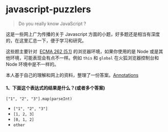 # javascript-puzzlers
> Do you really know JavaScript ?

这是一些网上广为传播的关于 Javascript 方面的小题，好多题还是相当有深度的，在这里汇总一下，便于学习和研究。

这些题主要针对  [ECMA 262 (5.1)](http://www.ecma-international.org/ecma-262/5.1/#sec-15.4.4.19) 的浏览器环境，如果你使用的是 Node 或是其他环境，可能表现会有点不一样。例如 `this` 和 `global` 在火狐浏览器控制台和 Node 环境中是不一样的。

本人基于自己的理解和网上的资料，整理了一份答案。[Annotations](/annotations)


#### 1、下面这个表达式的结果是什么？(或者多个答案)

`["1", "2", "3"].map(parseInt)`

* `["1", "2", "3"]`
* `[1, 2, 3]`
* `[0, 1, 2]`
* `other`